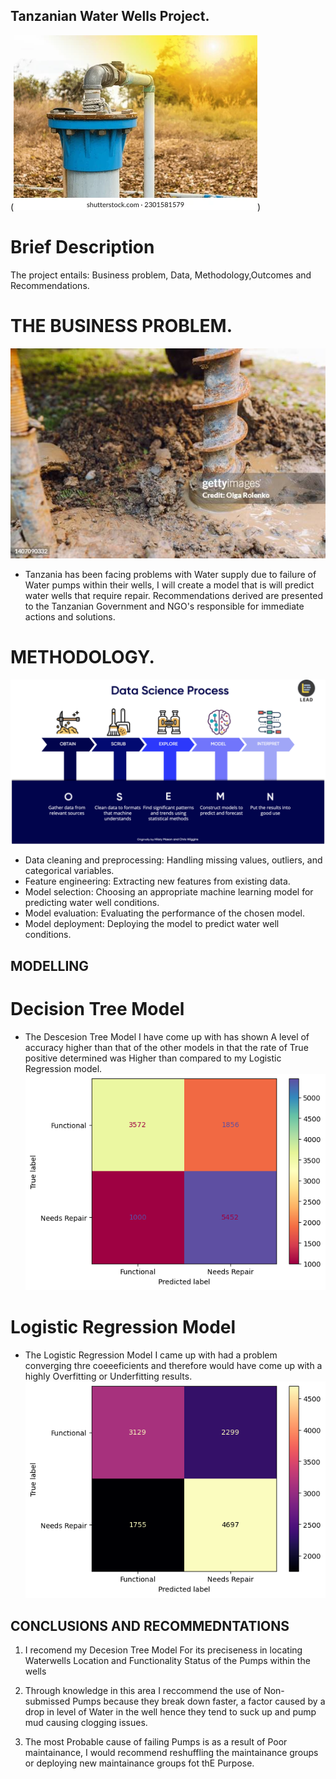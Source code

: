 ## Tanzanian Water Wells Project.

 (![alt text](image.png))


 # Brief Description

 The project entails: Business problem, Data, Methodology,Outcomes and Recommendations.

 # THE BUSINESS PROBLEM.
 ![alt text](image-1.png)
 - Tanzania has been facing problems with Water supply due to failure of Water pumps within their wells, I will create a model that is will predict water wells that require repair.
 Recommendations derived are presented to the Tanzanian Government and NGO's responsible for immediate actions and solutions.


# METHODOLOGY.
![alt text](image-2.png)
- Data cleaning and preprocessing: Handling missing values, outliers, and categorical variables.
- Feature engineering: Extracting new features from existing data.
- Model selection: Choosing an appropriate machine learning model for predicting water well conditions.
- Model evaluation: Evaluating the performance of the chosen model.
- Model deployment: Deploying the model to predict water well conditions.


## MODELLING

# Decision Tree Model

- The Descesion Tree Model I have come up with has shown A level of accuracy higher than that of the other models in that the rate of True positive determined was Higher than compared to my Logistic Regression model.
![alt text](image-3.png)

# Logistic Regression Model

- The Logistic Regression Model I came up with had a problem converging thre coeeeficients and therefore would have come up with a highly Overfitting or Underfitting results.
![alt text](image-4.png)

## CONCLUSIONS AND RECOMMEDNTATIONS

1. I recomend my Decesion Tree Model For its preciseness in locating Waterwells Location and Functionality Status of the Pumps within the wells

2. Through  knowledge in this area I reccommend the use of Non-submissed Pumps because they break down faster, a factor caused by a drop in level of Water in the well hence they tend to suck up and pump mud causing clogging issues.

3. The most Probable cause of failing Pumps is as a result of Poor maintainance, I would recommend reshuffling the maintainance groups or deploying new maintainance groups fot thE Purpose.

